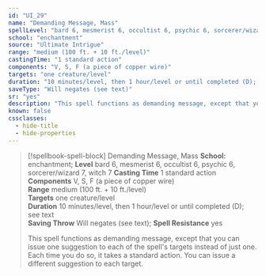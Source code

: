 ```yaml
---
id: "UI_29"
name: "Demanding Message, Mass"
spellLevel: "bard 6, mesmerist 6, occultist 6, psychic 6, sorcerer/wizard 7, witch 7"
school: "enchantment"
source: "Ultimate Intrigue"
range: "medium (100 ft. + 10 ft./level)"
castingTime: "1 standard action"
components: "V, S, F (a piece of copper wire)"
targets: "one creature/level"
duration: "10 minutes/level, then 1 hour/level or until completed (D); see text"
saveType: "Will negates (see text)"
sr: "yes"
description: "This spell functions as demanding message, except that you can issue one suggestion to each of the spell's targets instead of just one. Each time you do so, it takes a standard action. You can issue a different suggestion to each target."
known: false
cssclasses:
  - hide-title
  - hide-properties
---
```


> [!spellbook-spell-block] Demanding Message, Mass
> **School:** enchantment; **Level** bard 6, mesmerist 6, occultist 6, psychic 6, sorcerer/wizard 7, witch 7
> **Casting Time** 1 standard action  
> **Components** V, S, F (a piece of copper wire)  
> **Range** medium (100 ft. + 10 ft./level)  
> **Targets** one creature/level  
> **Duration** 10 minutes/level, then 1 hour/level or until completed (D); see text  
> **Saving Throw** Will negates (see text); **Spell Resistance** yes
> 
> This spell functions as demanding message, except that you can issue one suggestion to each of the spell's targets instead of just one. Each time you do so, it takes a standard action. You can issue a different suggestion to each target.